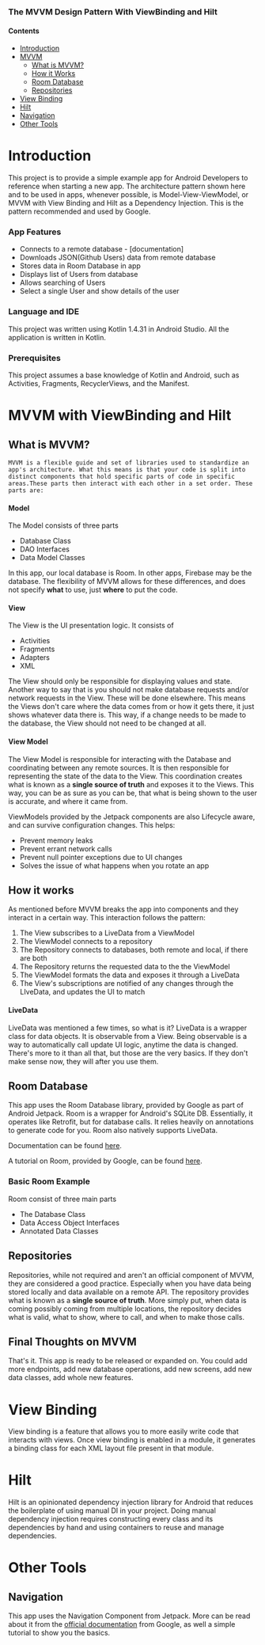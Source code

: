 ### The MVVM Design Pattern With ViewBinding and Hilt

#### Contents
- [Introduction](#introduction)
- [MVVM](#mvvm)
  - [What is MVVM?](#what-is-mvvm)
  - [How it Works](#how-it-works)
  - [Room Database](#room-database)
  - [Repositories](#repositories)
- [View Binding](#view-binding)
- [Hilt](#hilt)
- [Navigation](#navigation)
- [Other Tools](#other-tools)


# Introduction
This project is to provide a simple example app for Android Developers
to reference when starting a new app.
The architecture pattern shown here and to be used in apps, whenever
possible, is Model-View-ViewModel, or MVVM with View Binding and Hilt as a Dependency Injection. This is the pattern recommended and used by Google.

### App Features
- Connects to a remote database - 
  [documentation]
- Downloads JSON(Github Users) data from remote database
- Stores data in Room Database in app
- Displays list of Users from database
- Allows searching of Users
- Select a single User and show details of the user

### Language and IDE
This project was written using Kotlin 1.4.31 in Android Studio.
All the application is written in Kotlin.

### Prerequisites
This project assumes a base knowledge of Kotlin and Android, such as
Activities, Fragments, RecyclerViews, and the Manifest.

# MVVM with ViewBinding and Hilt

## What is MVVM?
	MVVM is a flexible guide and set of libraries used to standardize an app's architecture. What this means is that your code is split into distinct components that hold specific parts of code in specific areas.These parts then interact with each other in a set order. These parts are:

#### Model
The Model consists of three parts

- Database Class
- DAO Interfaces
- Data Model Classes

In this app, our local database is Room. In other apps, Firebase may be
the database. The flexibility of MVVM allows for these differences, and
does not specify **what** to use, just **where** to put the code.

#### View
The View is the UI presentation logic. It consists of

- Activities
- Fragments
- Adapters
- XML

The View should only be responsible for displaying values and state.
Another way to say that is you should not make database requests and/or
network requests in the View. These will be done elsewhere. This means
the Views don't care where the data comes from or how it gets there, it
just shows whatever data there is. This way, if a change needs to be
made to the database, the View should not need to be changed at all.

#### View Model
The View Model is responsible for interacting with the Database and
coordinating between any remote sources. It is then responsible for
representing the state of the data to the View. This coordination
creates what is known as a **single source of truth** and exposes it to
the Views. This way, you can be as sure as you can be, that what is
being shown to the user is accurate, and where it came from.

ViewModels provided by the Jetpack components are also Lifecycle aware,
and can survive configuration changes. This helps:
- Prevent memory leaks
- Prevent errant network calls
- Prevent null pointer exceptions due to UI changes
- Solves the issue of what happens when you rotate an app

## How it works
As mentioned before MVVM breaks the app into components and they
interact in a certain way. This interaction follows the pattern:
1. The View subscribes to a LiveData from a ViewModel
2. The ViewModel connects to a repository
3. The Repository connects to databases, both remote and local, if there
   are both
4. The Repository returns the requested data to the the ViewModel
5. The ViewModel formats the data and exposes it through a LiveData
6. The View's subscriptions are notified of any changes through the
   LIveData, and updates the UI to match
   
#### LiveData
LiveData was mentioned a few times, so what is it? LiveData is a wrapper
class for data objects. It is observable from a View. Being observable
is a way to automatically call update UI logic, anytime the data is
changed. There's more to it than all that, but those are the very
basics. If they don't make sense now, they will after you use them.
## Room Database
This app uses the Room Database library, provided by Google as part of
Android Jetpack. Room is a wrapper for Android's SQLite DB. Essentially,
it operates like Retrofit, but for database calls. It relies heavily on
annotations to generate code for you. Room also natively supports
LiveData.

Documentation can be found [here](https://developer.android.com/training/data-storage/room).

A tutorial on Room, provided by Google, can be found
[here](https://codelabs.developers.google.com/codelabs/android-room-with-a-view-kotlin/#0).

### Basic Room Example
Room consist of three main parts
- The Database Class
- Data Access Object Interfaces
- Annotated Data Classes

## Repositories
Repositories, while not required and aren't an official component of
MVVM, they are considered a good practice. Especially when you have data
being stored locally and data available on a remote API. The repository
provides what is known as a **single source of truth**. More simply put,
when data is coming possibly coming from multiple locations, the
repository decides what is valid, what to show, where to call, and when
to make those calls.

## Final Thoughts on MVVM
That's it. This app is ready to be released or expanded on. You could
add more endpoints, add new database operations, add new screens, add
new data classes, add whole new features.

# View Binding
View binding is a feature that allows you to more easily write code that interacts with views. Once view binding is enabled in a module, it generates a binding class for each XML layout file present in that module.


# Hilt
Hilt is an opinionated dependency injection library for Android that reduces the boilerplate of using manual DI in your project. Doing manual dependency injection requires constructing every class and its dependencies by hand and using containers to reuse and manage dependencies.
# Other Tools

## Navigation
This app uses the Navigation Component from Jetpack. More can be read
about it from the [official documentation](https://developer.android.com/guide/navigation/navigation-getting-started) from Google, as well a
simple tutorial to show you the basics.


